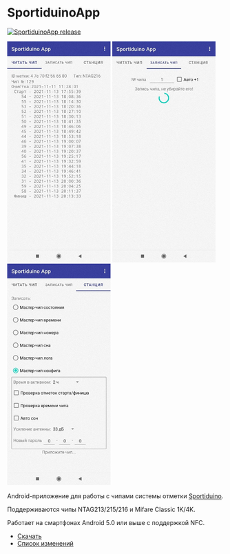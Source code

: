 # SportiduinoApp

[![SportiduinoApp release](https://img.shields.io/github/v/release/sportiduino/sportiduinoapp)](https://github.com/sportiduino/sportiduinoapp/releases)

<p float="left">
  <img src="/img/screenshot0.jpg" width="240"/>
  <img src="/img/screenshot1.jpg" width="240"/> 
  <img src="/img/screenshot2.jpg" width="240"/>
</p>

Android-приложение для работы с чипами системы отметки [Sportiduino](https://github.com/sportiduino/sportiduino).

Поддерживаются чипы NTAG213/215/216 и Mifare Classic 1K/4K.

Работает на смартфонах Android 5.0 или выше с поддержкой NFC.

- [Скачать](https://github.com/sportiduino/SportiduinoApp/releases/latest)
- [Список изменений](CHANGELOG.ru.md)

